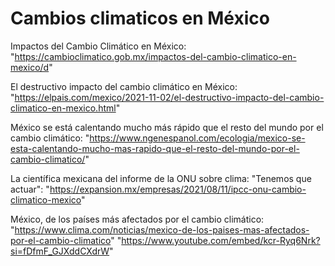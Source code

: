 # Cambios climaticos en México
Impactos del Cambio Climático en México: 
"https://cambioclimatico.gob.mx/impactos-del-cambio-climatico-en-mexico/d" 

El destructivo impacto del cambio climático en México:
"https://elpais.com/mexico/2021-11-02/el-destructivo-impacto-del-cambio-climatico-en-mexico.html" 

México se está calentando mucho más rápido que el resto del mundo por el cambio climático:
"https://www.ngenespanol.com/ecologia/mexico-se-esta-calentando-mucho-mas-rapido-que-el-resto-del-mundo-por-el-cambio-climatico/" 

La científica mexicana del informe de la ONU sobre clima: "Tenemos que actuar":
"https://expansion.mx/empresas/2021/08/11/ipcc-onu-cambio-climatico-mexico"

México, de los países más afectados por el cambio climático:
"https://www.clima.com/noticias/mexico-de-los-paises-mas-afectados-por-el-cambio-climatico"
"https://www.youtube.com/embed/kcr-Ryq6Nrk?si=fDfmF_GJXddCXdrW"
